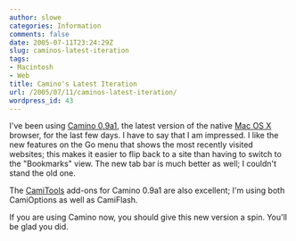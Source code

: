 ```yaml
---
author: slowe
categories: Information
comments: false
date: 2005-07-11T23:24:29Z
slug: caminos-latest-iteration
tags:
- Macintosh
- Web
title: Camino's Latest Iteration
url: /2005/07/11/caminos-latest-iteration/
wordpress_id: 43
---
```


I've been using [Camino 0.9a1](http://www.caminobrowser.org), the latest version of the native [Mac OS X](http://www.apple.com/macosx/) browser, for the last few days. I have to say that I am impressed. I like the new features on the Go menu that shows the most recently visited websites; this makes it easier to flip back to a site than having to switch to the "Bookmarks" view. The new tab bar is much better as well; I couldn't stand the old one.

The [CamiTools](http://www.nada.de/mac/camitools/) add-ons for Camino 0.9a1 are also excellent; I'm using both CamiOptions as well as CamiFlash.

If you are using Camino now, you should give this new version a spin. You'll be glad you did.
